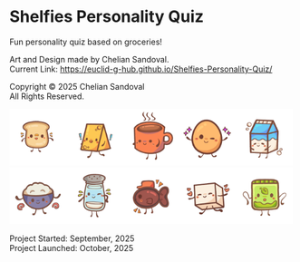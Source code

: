 # Shelfies Personality Quiz
Fun personality quiz based on groceries! <br>

Art and Design made by Chelian Sandoval. <br>
Current Link: https://euclid-g-hub.github.io/Shelfies-Personality-Quiz/ <br>

Copyright &copy; 2025 Chelian Sandoval <br>
All Rights Reserved. <br>

<img src="https://github.com/euclid-g-hub/Shelfies-Personality-Quiz/blob/main/images/Roster/Bread.gif" width="100"><img src="https://github.com/euclid-g-hub/Shelfies-Personality-Quiz/blob/main/images/Roster/Cheese.gif" width="100"><img src="https://github.com/euclid-g-hub/Shelfies-Personality-Quiz/blob/main/images/Roster/Coffee.gif" width="100"><img src="https://github.com/euclid-g-hub/Shelfies-Personality-Quiz/blob/main/images/Roster/Egg.gif" width="100"><img src="https://github.com/euclid-g-hub/Shelfies-Personality-Quiz/blob/main/images/Roster/Milk.gif" width="100"> <br>
<img src="https://github.com/euclid-g-hub/Shelfies-Personality-Quiz/blob/main/images/Roster/Rice.gif" width="100"><img src="https://github.com/euclid-g-hub/Shelfies-Personality-Quiz/blob/main/images/Roster/Salt.gif" width="100"><img src="https://github.com/euclid-g-hub/Shelfies-Personality-Quiz/blob/main/images/Roster/Soy_Sauce.gif" width="100"><img src="https://github.com/euclid-g-hub/Shelfies-Personality-Quiz/blob/main/images/Roster/Sugar.gif" width="100"><img src="https://github.com/euclid-g-hub/Shelfies-Personality-Quiz/blob/main/images/Roster/Tea_Bag.gif" width="100"> <br>

Project Started: September, 2025 <br>
Project Launched: October, 2025 <br>
